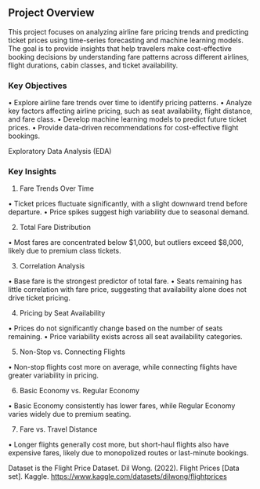 ## Project Overview

This project focuses on analyzing airline fare pricing trends and predicting ticket prices using time-series forecasting and machine learning models. The goal is to provide insights that help travelers make cost-effective booking decisions by understanding fare patterns across different airlines, flight durations, cabin classes, and ticket availability.

### Key Objectives

•	Explore airline fare trends over time to identify pricing patterns.
•	Analyze key factors affecting airline pricing, such as seat availability, flight distance, and fare class.
•	Develop machine learning models to predict future ticket prices.
•	Provide data-driven recommendations for cost-effective flight bookings.

 Exploratory Data Analysis (EDA)

### Key Insights

1.	Fare Trends Over Time

•	Ticket prices fluctuate significantly, with a slight downward trend before departure.
•	Price spikes suggest high variability due to seasonal demand.
 
2.	Total Fare Distribution
 
•	Most fares are concentrated below $1,000, but outliers exceed $8,000, likely due to premium class tickets.
 
3.	Correlation Analysis
 
•	Base fare is the strongest predictor of total fare.
•	Seats remaining has little correlation with fare price, suggesting that availability alone does not drive ticket pricing.
 
4.	Pricing by Seat Availability
 
•	Prices do not significantly change based on the number of seats remaining.
•	Price variability exists across all seat availability categories.
 
5.	Non-Stop vs. Connecting Flights
 
•	Non-stop flights cost more on average, while connecting flights have greater variability in pricing.

6.	Basic Economy vs. Regular Economy

•	Basic Economy consistently has lower fares, while Regular Economy varies widely due to premium seating.
 
7.	Fare vs. Travel Distance
 
•	Longer flights generally cost more, but short-haul flights also have expensive fares, likely due to monopolized routes or last-minute bookings.
 
Dataset is the Flight Price Dataset. Dil Wong. (2022). Flight Prices [Data set]. Kaggle. https://www.kaggle.com/datasets/dilwong/flightprices
